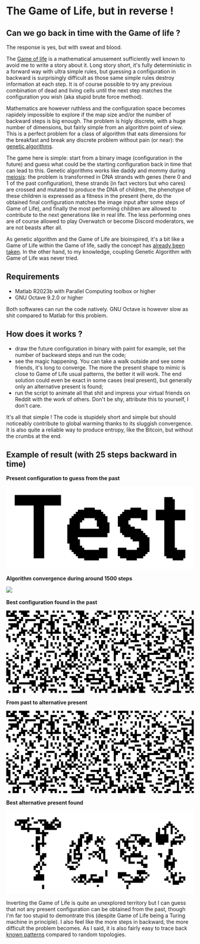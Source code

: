# The Game of Life, but in reverse !

## Can we go back in time with the Game of life ?
The response is yes, but with sweat and blood.

The [Game of life](https://en.wikipedia.org/wiki/Conway%27s_Game_of_Life) is a mathematical amusement sufficiently well known to avoid me to write a story about it. Long story short, it's fully deterministic in a forward way with ultra simple rules, but guessing a configuration in backward is surprisingly difficult as those same simple rules destroy information at each step. It is of course possible to try any previous combination of dead and living cells until the next step matches the configuration you wish (aka stupid brute force method).

Mathematics are however ruthless and the configuration space becomes rapidely impossible to explore if the map size and/or the number of backward steps is big enough. The problem is higly discrete, with a huge number of dimensions, but fairly simple from an algorithm point of view. This is a perfect problem for a class of algorithm that eats dimensions for the breakfast and break any discrete problem without pain (or near): the [genetic algorithms](https://en.wikipedia.org/wiki/Genetic_algorithm).

The game here is simple: start from a binary image (configuration in the future) and guess what could be the starting configuration back in time that can lead to this. Genetic algorithms works like daddy and mommy during [meiosis](https://en.wikipedia.org/wiki/Meiosis): the problem is transformed in DNA strands with genes (here 0 and 1 of the past configuration), these strands (in fact vectors but who cares) are crossed and mutated to produce the DNA of children, the phenotype of these children is expressed as a fitness in the present (here, do the obtained final configuration matches the image input after some steps of Game of Life), and finally the most performing children are allowed to contribute to the next generations like in real life. The less performing ones are of course allowed to play Overwatch or become Discord moderators, we are not beasts after all.

As genetic algorithm and the Game of Life are bioinspired, it's a bit like a Game of Life within the Game of life, sadly the concept has [already been taken](https://www.youtube.com/watch?v=xP5-iIeKXE8). In the other hand, to my knowledge, coupling Genetic Algorithm with Game of Life was never tried.

## Requirements
- Matlab R2023b with Parallel Computing toolbox or higher
- GNU Octave 9.2.0 or higher

Both softwares can run the code natively. GNU Octave is however slow as shit compared to Matlab for this problem.

## How does it works ?
- draw the future configuration in binary with paint for example, set the number of backward steps and run the code;
- see the magic happening. You can take a walk outside and see some friends, it's long to converge. The more the present shape to mimic is close to Game of Life usual patterns, the better it will work. The end solution could even be exact in some cases (real present), but generally only an alternative present is found;
- run the script to animate all that shit and impress your virtual friends on Reddit with the work of others. Don't be shy, attribute this to yourself, I don't care.

It's all that simple ! The code is stupidely short and simple but should noticeably contribute to global warming thanks to its sluggish convergence. It is also quite a reliable way to produce entropy, like the Bitcoin, but without the crumbs at the end.

## Example of result (with 25 steps backward in time)

**Present configuration to guess from the past**

![](/Images/Target_big.png)

**Algorithm convergence during around 1500 steps**

![](/Images/Topology.gif)

**Best configuration found in the past**

![](/Images/Best_start.png)

**From past to alternative present**

![](/Images/Animation.gif)

**Best alternative present found**

![](/Images/Best_end.png)

Inverting the Game of Life is quite an unexplored territory but I can guess that not any present configuration can be obtained from the past, though I'm far too stupid to demontrate this (despite Game of Life being a Turing machine in principle). I also feel like the more steps in backward, the more difficult the problem becomes. As I said, it is also fairly easy to trace back [known patterns](https://conwaylife.com/wiki/Category:Patterns) compared to random topologies.
